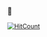 ###  👋
[![HitCount](http://hits.dwyl.com/navneetkash/navneetkash.svg)](http://hits.dwyl.com/navneetkash/navneetkash)
<!--
**navneetkash/navneetkash** is a ✨ _special_ ✨ repository because its `README.md` (this file) appears on your GitHub profile.

Here are some ideas to get you started:

- 🔭 I’m currently working on Python
- 🌱 I’m currently learning Machine learning
- 👯 I’m looking to collaborate on Data science and Cyber security
- 🤔 I’m looking for help with CEH V10 certificate
- 💬 Ask me about .........???????
- 📫 How to reach me: twitter : @Navneet_1406 && instagram : kashyap__navneet
- 😄 Pronouns: Its Data not DAAAAATAAAAAA
- ⚡ Fun fact: keep it till you ... I am from Uchiha clan
